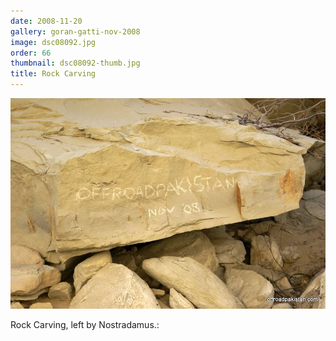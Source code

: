 ```yaml
---
date: 2008-11-20
gallery: goran-gatti-nov-2008
image: dsc08092.jpg
order: 66
thumbnail: dsc08092-thumb.jpg
title: Rock Carving
---
```


![Rock Carving](./dsc08092.jpg)

Rock Carving, left by Nostradamus.: